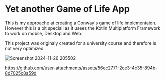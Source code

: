 # Yet another Game of Life App
This is my approache at creating a Conway's game of life implementaion.
However this is a bit speciall as it usees the Kotlin Multiplatform Framework to work on mobile, Desktop and Web.

This project was originaly created for a university course and therefore is not very optimized.

![Screenshot 2024-11-26 205502](https://github.com/user-attachments/assets/2b9adcb5-d1f5-4519-82c9-893f9831a0f3)


https://github.com/user-attachments/assets/56ec2771-2ce3-4c35-894b-8d7025c8a59d

